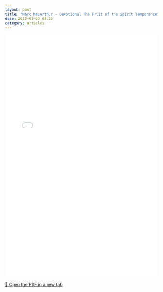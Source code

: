 ```yaml
---
layout: post
title: "Marc MacArthur - Devotional The Fruit of the Spirit Temperance"
date: 2025-01-03 09:35
category: articles
---
```


<iframe 
    src="{{ '/assets/articles/Marc-MacArthur-Devotional-The-Fruit-of-the-Spirit-Temperance.pdf' | relative_url }}" 
    width="100%" 
    height="800px" 
    style="border: none;">
</iframe>

<p>
    <a href="{{ '/assets/articles/Marc-MacArthur-Devotional-The-Fruit-of-the-Spirit-Temperance.pdf' | relative_url }}" target="_blank">
        📄 Open the PDF in a new tab
    </a>
</p>
